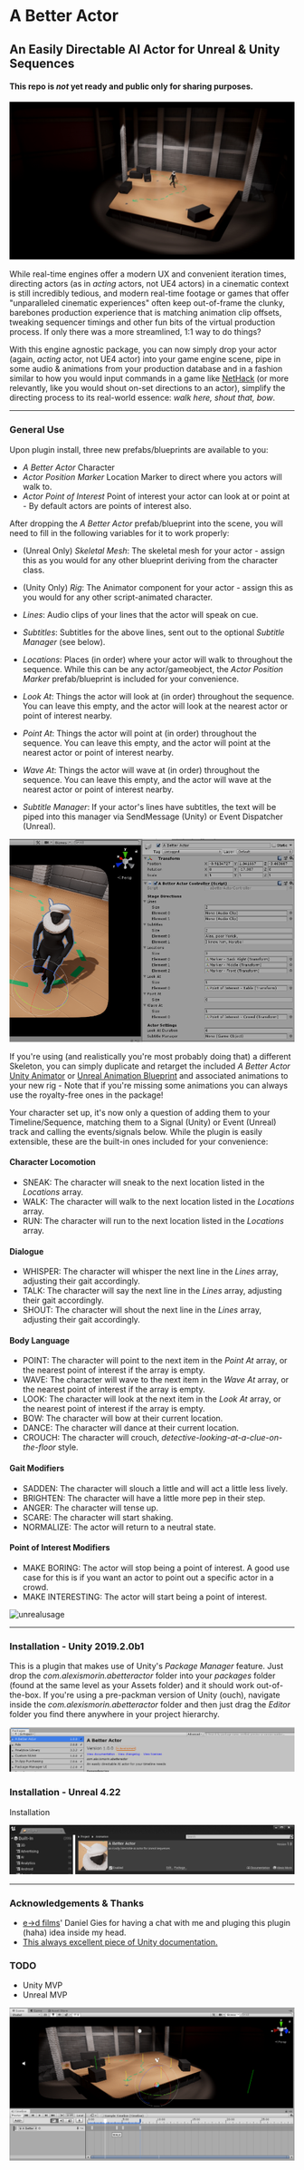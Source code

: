 # A Better Actor
## An Easily Directable AI Actor for Unreal & Unity Sequences

#### This repo is *not* yet ready and public only for sharing purposes.

![header](images/header.png)

While real-time engines offer a modern UX and convenient iteration times, directing actors (as in *acting* actors, not UE4 actors) in a cinematic context is still incredibly tedious, and modern real-time footage or games that offer "unparalleled cinematic experiences" often keep out-of-frame the clunky, barebones production experience that is matching animation clip offsets, tweaking sequencer timings and other fun bits of the virtual production process. If only there was a more streamlined, 1:1 way to do things?

With this engine agnostic package, you can now simply drop your actor (again, *acting* actor, not UE4 actor) into your game engine scene, pipe in some audio & animations from your production database and in a fashion similar to how you would input commands in a game like [NetHack](https://nethackwiki.com/wiki/Commands) (or more relevantly, like you would shout on-set directions to an actor), simplify the directing process to its real-world essence: *walk here, shout that, bow*.

___

### General Use

Upon plugin install, three new prefabs/blueprints are available to you:
- *A Better Actor* Character
- *Actor Position Marker* Location Marker to direct where you actors will walk to.
- *Actor Point of Interest* Point of interest your actor can look at or point at - By default actors are points of interest also.

After dropping the *A Better Actor* prefab/blueprint into the scene, you will need to fill in the following variables for it to work properly:

- (Unreal Only) *Skeletal Mesh*: The skeletal mesh for your actor - assign this as you would for any other blueprint deriving from the character class.
- (Unity Only) *Rig*: The Animator component for your actor - assign this as you would for any other script-animated character.

- *Lines*: Audio clips of your lines that the actor will speak on cue.
- *Subtitles*: Subtitles for the above lines, sent out to the optional *Subtitle Manager* (see below).

- *Locations*: Places (in order) where your actor will walk to throughout the sequence. While this can be any actor/gameobject, the *Actor Position Marker* prefab/blueprint is included for your convenience.
- *Look At*: Things the actor will look at (in order) throughout the sequence. You can leave this empty, and the actor will look at the nearest actor or point of interest nearby.
- *Point At*: Things the actor will point at (in order) throughout the sequence. You can leave this empty, and the actor will point at the nearest actor or point of interest nearby.
- *Wave At*: Things the actor will wave at (in order) throughout the sequence. You can leave this empty, and the actor will wave at the nearest actor or point of interest nearby.

- *Subtitle Manager*: If your actor's lines have subtitles, the text will be piped into this manager via SendMessage (Unity) or Event Dispatcher (Unreal).

![setup](images/setup.png)

If you're using (and realistically you're most probably doing that) a different Skeleton, you can simply duplicate and retarget the included *A Better Actor* [Unity Animator](https://docs.unity3d.com/Manual/Retargeting.html) or [Unreal Animation Blueprint](https://docs.unrealengine.com/en-us/Engine/Animation/RetargetingDifferentSkeletons) and associated animations to your new rig - Note that if you're missing some animations you can always use the royalty-free ones in the package!

Your character set up, it's now only a question of adding them to your Timeline/Sequence, matching them to a Signal (Unity) or Event (Unreal) track and calling the events/signals below. While the plugin is easily extensible, these are the built-in ones included for your convenience:

#### Character Locomotion
- SNEAK: The character will sneak to the next location listed in the *Locations* array.
- WALK: The character will walk to the next location listed in the *Locations* array.
- RUN:  The character will run to the next location listed in the *Locations* array.

#### Dialogue
- WHISPER: The character will whisper the next line in the *Lines* array, adjusting their gait accordingly.
- TALK: The character will say the next line in the *Lines* array, adjusting their gait accordingly.
- SHOUT: The character will shout the next line in the *Lines* array, adjusting their gait accordingly.

#### Body Language
- POINT: The character will point to the next item in the *Point At* array, or the nearest point of interest if the array is empty.
- WAVE: The character will wave to the next item in the *Wave At* array, or the nearest point of interest if the array is empty.
- LOOK: The character will look at the next item in the *Look At* array, or the nearest point of interest if the array is empty.
- BOW: The character will bow at their current location.
- DANCE: The character will dance at their current location.
- CROUCH: The character will crouch, *detective-looking-at-a-clue-on-the-floor* style.

#### Gait Modifiers
- SADDEN: The character will slouch a little and will act a little less lively.
- BRIGHTEN: The character will have a little more pep in their step.
- ANGER: The character will tense up.
- SCARE: The character will start shaking.
- NORMALIZE: The actor will return to a neutral state.

#### Point of Interest Modifiers
- MAKE BORING: The actor will stop being a point of interest. A good use case for this is if you want an actor to point out a specific actor in a crowd.
- MAKE INTERESTING: The actor will start being a point of interest.

![unrealusage](images/unrealusage.gif)

___

### Installation - Unity 2019.2.0b1

This is a plugin that makes use of Unity's *Package Manager* feature. Just drop the *com.alexismorin.abetteractor* folder into your *packages* folder (found at the same level as your Assets folder) and it should work out-of-the-box. If you're using a pre-packman version of Unity (ouch), navigate inside the *com.alexismorin.abetteractor* folder and then just drag the *Editor* folder you find there anywhere in your project hierarchy.

![header](images/packman.png)

### Installation - Unreal 4.22

Installation

![header](images/plugins.png)

___

### Acknowledgements & Thanks

- [e→d films](https://edfilms.net/)' Daniel Gies for having a chat with me and pluging this plugin (haha) idea inside my head.
- [This always excellent piece of Unity documentation.](https://docs.unity3d.com/Manual/nav-CouplingAnimationAndNavigation.html)

### TODO

- Unity MVP
- Unreal MVP

![unityusage](images/unityusage.png)
